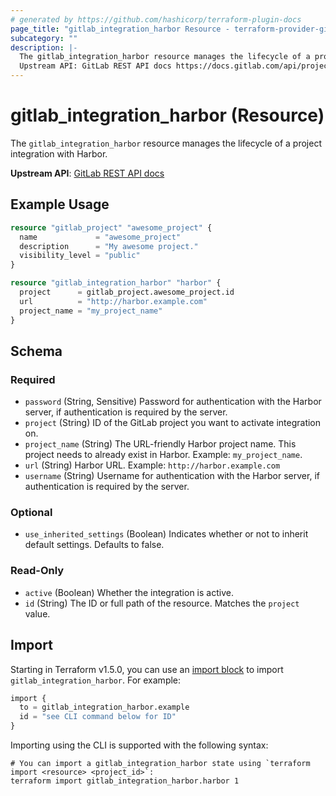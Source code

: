 ```yaml
---
# generated by https://github.com/hashicorp/terraform-plugin-docs
page_title: "gitlab_integration_harbor Resource - terraform-provider-gitlab"
subcategory: ""
description: |-
  The gitlab_integration_harbor resource manages the lifecycle of a project integration with Harbor.
  Upstream API: GitLab REST API docs https://docs.gitlab.com/api/project_integrations/#harbor
---
```


# gitlab_integration_harbor (Resource)

The `gitlab_integration_harbor` resource manages the lifecycle of a project integration with Harbor.

**Upstream API**: [GitLab REST API docs](https://docs.gitlab.com/api/project_integrations/#harbor)

## Example Usage

```terraform
resource "gitlab_project" "awesome_project" {
  name             = "awesome_project"
  description      = "My awesome project."
  visibility_level = "public"
}

resource "gitlab_integration_harbor" "harbor" {
  project      = gitlab_project.awesome_project.id
  url          = "http://harbor.example.com"
  project_name = "my_project_name"
}
```

<!-- schema generated by tfplugindocs -->
## Schema

### Required

- `password` (String, Sensitive) Password for authentication with the Harbor server, if authentication is required by the server.
- `project` (String) ID of the GitLab project you want to activate integration on.
- `project_name` (String) The URL-friendly Harbor project name. This project needs to already exist in Harbor. Example: `my_project_name`.
- `url` (String) Harbor URL. Example: `http://harbor.example.com`
- `username` (String) Username for authentication with the Harbor server, if authentication is required by the server.

### Optional

- `use_inherited_settings` (Boolean) Indicates whether or not to inherit default settings. Defaults to false.

### Read-Only

- `active` (Boolean) Whether the integration is active.
- `id` (String) The ID or full path of the resource. Matches the `project` value.

## Import

Starting in Terraform v1.5.0, you can use an [import block](https://developer.hashicorp.com/terraform/language/import) to import `gitlab_integration_harbor`. For example:

```terraform
import {
  to = gitlab_integration_harbor.example
  id = "see CLI command below for ID"
}
```

Importing using the CLI is supported with the following syntax:

```shell
# You can import a gitlab_integration_harbor state using `terraform import <resource> <project_id>`:
terraform import gitlab_integration_harbor.harbor 1
```
